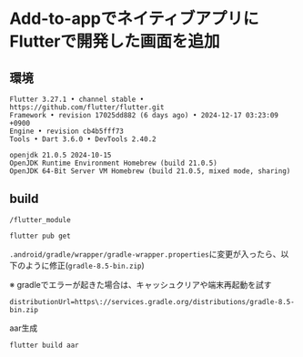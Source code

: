 # Add-to-appでネイティブアプリにFlutterで開発した画面を追加

## 環境
```
Flutter 3.27.1 • channel stable • https://github.com/flutter/flutter.git
Framework • revision 17025dd882 (6 days ago) • 2024-12-17 03:23:09 +0900
Engine • revision cb4b5fff73
Tools • Dart 3.6.0 • DevTools 2.40.2

openjdk 21.0.5 2024-10-15
OpenJDK Runtime Environment Homebrew (build 21.0.5)
OpenJDK 64-Bit Server VM Homebrew (build 21.0.5, mixed mode, sharing)
```

## build
```
/flutter_module

flutter pub get
```

`.android/gradle/wrapper/gradle-wrapper.properties`に変更が入ったら、以下のように修正(`gradle-8.5-bin.zip`)

※ gradleでエラーが起きた場合は、キャッシュクリアや端末再起動を試す
```
distributionUrl=https\://services.gradle.org/distributions/gradle-8.5-bin.zip
```

aar生成
```
flutter build aar
```